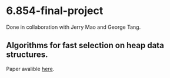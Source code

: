 # 6.854-final-project
 
 Done in collaboration with Jerry Mao and George Tang.
 
 ## Algorithms for fast selection on heap data structures.
 
 Paper avalible [here](paper.pdf).
